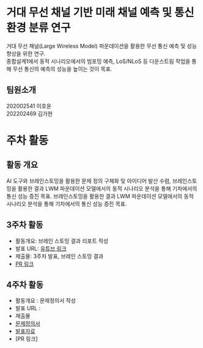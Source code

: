 # 거대 무선 채널 기반 미래 채널 예측 및 통신 환경 분류 연구
거대 무선 채널(Large Wireless Model) 파운데이션을 활용한 무선 통신 예측 및 성능 향상을 위한 연구.<br>
종합설계1에서 동적 시나리오에서의 빔포밍 예측, LoS/NLoS 등 다운스트림 작업을 통해 무선 통신의 예측의 성능을 높이는 것이 목표.

## 팀원소개
202002541 이호윤<br>
202202469 김가현


# 주차 활동
## 활동 개요
AI 도구와 브레인스토밍을 활용한 문제 정의 구체화 및 아이디어 발산 수렴,
브레인스토밍을 활용한 결과 LWM 파운데이션 모델에서의 동적 시나리오 분석을 통해 기차에서의 통신 성능 증진 목표.
브레인스토밍을 활용한 결과 LWM 파운데이션 모델에서의 동적 시나리오 분석을 통해 기차에서의 통신 성능 증진 목표.

## 3주차 활동
- 활동개요: 브레인 스토밍 결과 리포트 작성
- 발표 URL: [유튜브 링크](https://www.youtube.com/watch?v=o42u4MGgM0M)
- 제출물: 3주차 발표, 브레인 스토밍 결과
- [PR 링크](https://github.com/CNU-CD-01/LWM/pull/9)

## 4주차 활동
- 활동개요 : 문제정의서 작성
- 발표 URL :
- 제출물
-   [문제정의서](https://github.com/CNU-CD-01/LWM/blob/main/docs/4%EC%A3%BC%EC%B0%A8/3%EC%A1%B0-4%EC%A3%BC%EC%B0%A8-LWM-%EB%AC%B8%EC%A0%9C%EC%A0%95%EC%9D%98%EC%84%9C.pdf)
-   [발표자료](https://github.com/CNU-CD-01/LWM/blob/main/docs/4%EC%A3%BC%EC%B0%A8/3%EC%A1%B0-4%EC%A3%BC%EC%B0%A8-LWM-%EB%B0%9C%ED%91%9C%EC%9E%90%EB%A3%8C.pdf)
- [PR 링크]
